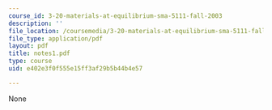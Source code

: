 ```yaml
---
course_id: 3-20-materials-at-equilibrium-sma-5111-fall-2003
description: ''
file_location: /coursemedia/3-20-materials-at-equilibrium-sma-5111-fall-2003/e402e3f0f555e15ff3af29b5b44b4e57_notes1.pdf
file_type: application/pdf
layout: pdf
title: notes1.pdf
type: course
uid: e402e3f0f555e15ff3af29b5b44b4e57

---
```

None